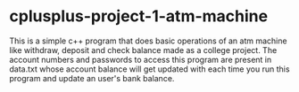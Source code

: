 # cplusplus-project-1-atm-machine

This is a simple c++ program that does basic operations of an atm machine like withdraw, deposit and check balance made as a college project. 
The account numbers and passwords to access this program are present in data.txt whose account balance will get updated with each time you run this program and update an user's bank balance.
